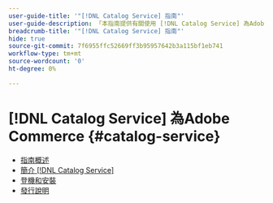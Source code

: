 ```yaml
---
user-guide-title: '"[!DNL Catalog Service] 指南"'
user-guide-description: 「本指南提供有關使用 [!DNL Catalog Service] 為Adobe Commerce。」
breadcrumb-title: '"[!DNL Catalog Service] 指南"'
hide: true
source-git-commit: 7f6955ffc52669ff3b95957642b3a115bf1eb741
workflow-type: tm+mt
source-wordcount: '0'
ht-degree: 0%

---
```


# [!DNL Catalog Service] 為Adobe Commerce {#catalog-service}

- [指南概述](guide-overview.md)
- [簡介 [!DNL Catalog Service]](overview.md)
- [登機和安裝](installation.md)
- [發行說明](release-notes.md)

